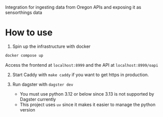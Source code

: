 Integration for ingesting data from Oregon APIs and exposing it as sensorthings data

# How to use

1. Spin up the infrastructure with docker

```sh
docker compose up
```

Access the frontend at `localhost:8999` and the API at `localhost:8999/oapi`

2. Start Caddy with `make caddy` if you want to get https in production.

3. Run dagster with `dagster dev`
   - You must use python 3.12 or below since 3.13 is not supported by Dagster currently
   - This project uses `uv` since it makes it easier to manage the python version
